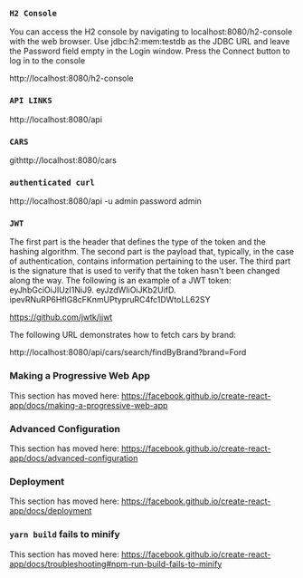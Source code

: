 ### `H2 Console`


You can access the H2 console by navigating to localhost:8080/h2-console with the web browser. Use jdbc:h2:mem:testdb as the JDBC URL and leave the Password field empty in the Login window. Press the Connect button to log in to the console

http://localhost:8080/h2-console


### `API LINKS`

http://localhost:8080/api

### `CARS`

githttp://localhost:8080/cars

### `authenticated curl` 
http://localhost:8080/api -u admin
password admin 

### `JWT`

The first part is the header that defines the type of the token and the hashing algorithm.
The second part is the payload that, typically, in the case of authentication, contains information pertaining to the user.
The third part is the signature that is used to verify that the token hasn't been changed along the way. The following is an example of a JWT token:
eyJhbGciOiJIUzI1NiJ9.
eyJzdWIiOiJKb2UifD.
ipevRNuRP6HflG8cFKnmUPtypruRC4fc1DWtoLL62SY

https://github.com/jwtk/jjwt


The following URL demonstrates how to fetch cars by brand:

http://localhost:8080/api/cars/search/findByBrand?brand=Ford

### Making a Progressive Web App

This section has moved here: https://facebook.github.io/create-react-app/docs/making-a-progressive-web-app

### Advanced Configuration

This section has moved here: https://facebook.github.io/create-react-app/docs/advanced-configuration

### Deployment

This section has moved here: https://facebook.github.io/create-react-app/docs/deployment

### `yarn build` fails to minify

This section has moved here: https://facebook.github.io/create-react-app/docs/troubleshooting#npm-run-build-fails-to-minify